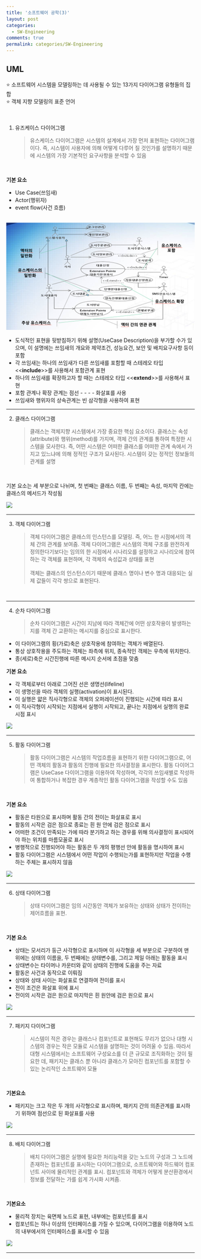 ```yaml
---
title: '소프트웨어 공학(3)'
layout: post
categories:
  - SW-Engineering
comments: true
permalink: categories/SW-Engineering
---
```


## UML

⭐️ 소프트웨어 시스템을 모델링하는 데 사용될 수 있는 13가지 다이어그램 유형들의 집합 <br>
⭐️ 객체 지향 모델링의 표준 언어

<br>

1. 유즈케이스 다이어그램
   > 유스케이스 다이어그램은 시스템의 설계에서 가장 먼저 표현하는 다이어그램이다. 즉, 시스템이 사용자에 의해 어떻게 다루어 질 것인가를 설명하기 때문에 시스템의 가장 기본적인 요구사항을 분석할 수 있음

<br>

**기본 요소**

- Use Case(쓰임새)
- Actor(행위자)
- event flow(사건 흐름)

<br>

<img src="/assets/img/image.png"/>

- 도식적인 표현을 뒷받침하기 위해 설명(UseCase Description)을 부가할 수가 있으며, 이 설명에는 쓰임새의 개요와 제약조건, 성능요건, 보안 및 배치요구사항 등이 포함
- 각 쓰임새는 하나의 쓰임새가 다른 쓰임새를 포함할 때 스테레오 타입 <<**include**>>를 사용해서 포함관계 표현
- 하나의 쓰임새를 확장하고자 할 때는 스테레오 타입 <<**extend**>>를 사용해서 표현
- 포함 관계나 확장 관계는 점선 - - - - 화살표를 사용
- 쓰임새와 행위자의 상속관계는 빈 삼각형을 사용하여 표현
  <br>

<hr>

2. 클래스 다이어그램
   > 클래스는 객체지향 시스템에서 가장 중요한 핵심 요소이다. 클래스는 속성(attribute)와 행위(method)를 가지며, 객체 간의 관계를 통하여 특정한 시스템을 모사한다. 즉, 어떤 시스템은 어떠한 클래스를 어떠한 관계 속에서 가지고 있느냐에 의해 정적인 구조가 묘사된다. 시스템이 갖는 정적인 정보들의 관계를 설명

<br>

기본 요소는 세 부분으로 나뉘며, 첫 번째는 클래스 이름, 두 번째는 속성, 마지막 칸에는 클래스의 메서드가 작성됨

<img src="/Users/haeju/Desktop/had2-you.github.io/assets/img/image-1.png"/>

<br>
<hr>

3. 객체 다이어그램
   > 객체 다이어그램은 클래스의 인스턴스를 모델링. 즉, 어느 한 시점에서의 객체 간의 관계를 보여줌.
   > 객체 다이어그램은 시스템의 객체 구조를 완전하게 정의한다기보다는 임의의 한 시점에서 시나리오를 설정하고 시나리오에 참여하는 각 객체를 표현하며, 각 객체의 속성값과 상태를 표현 <br><br>
   > 객체는 클래스의 인스턴스이기 때문에 클래스 명이나 변수 명과 대응되는 실제 값들이 각각 쌍으로 표현된다.
   > <br>

<br>
<hr>

4. 순차 다이어그램
   > 순차 다이어그램은 시간이 지남에 따라 객체간에 어떤 상호작용이 발생하는 지를 객체 간 교환하는 메시지를 중심으로 표시한다.

- 이 다이어그램의 횡(가로)축은 상호작용에 참여하는 객체가 배열된다.
- 통상 상호작용을 주도하는 객체는 좌측에 위치, 종속적인 객체는 우측에 위치한다.
- 종(세로)축은 시간진행에 따른 메시지 순서에 초점을 맞춤

**기본 요소**

- 각 객체로부터 아래로 그어진 선은 생명선(lifeline)
- 이 생명선을 따라 객체의 실행(activation)이 표시된다.
- 이 실행은 얇은 직사각형으로 객체의 오퍼레이션이 진행되는 시간에 따라 표시
- 이 직사각형이 시작되는 지점에서 실행이 시작되고, 끝나는 지점에서 실행의 완료 시점 표시

<img src="/Users/haeju/Desktop/had2-you.github.io/assets/img/image-2.png"/>

<br>
<hr>

5. 활동 다이어그램
   > 활동 다이어그램은 시스템의 작업흐름을 표현하기 위한 다이어그램으로, 어떤 객체의 활동과 활동의 진행에 필요한 의사결정을 표시한다.
   > 활동 다이어그램은 UseCase 다이어그램을 이용하여 작성하며, 각각의 쓰임새별로 작성하여 통합하거나 복잡한 경우 계층적인 활동 다이어그램을 작성할 수도 있음

<br>

**기본 요소**

- 활동은 타원으로 표시하며 활동 간의 전이는 화살표로 표시
- 활동의 시작은 검은 점으로 종료는 흰 원 안에 검은 점으로 표시
- 어떠한 조건이 만족되는 가에 따라 분기하고 하는 경우를 위해 의사결정이 표시되어야 하는 위치를 마름모꼴로 표시
- 병행적으로 진행되어야 하는 활동은 두 개의 평행선 안에 활동을 명시하여 표시
- 활동 다이어그램은 시스템에서 어떤 작업이 수행되는가를 표현하지만 작업을 수행하는 주체는 표시하지 않음

<img src="/Users/haeju/Desktop/had2-you.github.io/assets/img/image-3.png"/>

<br>
<hr>

6. 상태 다이어그램
   > 상태 다이어그램은 임의 시간동안 객체가 보유하는 상태와 상태가 전이하는 제어흐름을 표현.

<br>

**기본 요소**

- 상태는 모서리가 둥근 사각형으로 표시하며 이 사각형을 세 부분으로 구분하여 맨 위에는 상태의 이름을, 두 번째에는 상태변수를, 그리고 제일 아래는 활동을 표시
- 상태변수는 타이머나 카운터와 같이 상태의 진행에 도움을 주는 자료
- 활동은 사건과 동작으로 이뤄짐
- 상태와 상태 사이는 화살표로 연결하여 전이를 표시
- 전이 조건은 화살표 위에 표시
- 전이의 시작은 검은 원으로 마지막은 흰 원안에 검은 원으로 표시

<img src="/Users/haeju/Desktop/had2-you.github.io/assets/img/image-4.png"/>

<br>
<hr>

7. 패키지 다이어그램
   > 시스템이 적은 경우는 클래스나 컴포넌트로 표현해도 무리가 없으나 대형 시스템의 경우는 작은 모듈로 시스템을 설명하는 것이 어려울 수 있음. 따라서 대형 시스템에서는 소프트웨어 구성요소를 더 큰 규모로 조직화하는 것이 필요한 데, 패키지는 클래스 뿐 아니라 클래스가 모아진 컴포넌트를 포함할 수 있는 논리적인 소프트웨어 모듈

<br>

**기본요소**

- 패키지는 크고 작은 두 개의 사각형으로 표시하며, 패키지 간의 의존관계를 표시하기 위하여 점선으로 된 화살표를 사용

<img src="/Users/haeju/Desktop/had2-you.github.io/assets/img/image-5.png"/>

<br>
<hr>

8. 배치 다이어그램
   > 배치 다이어그램은 실행에 필요한 처리능력을 갖는 노드의 구성과 그 노드에 존재하는 컴포넌트를 표시하는 다이어그램으로, 소프트웨어와 하드웨어 컴포넌트 사이에 물리적인 관계를 표시.
   > 컴포넌트와 객체가 어떻게 분산환경에서 정보를 전달하는 가를 쉽게 가시화 시켜줌.

<br>

**기본요소**

- 물리적 장치는 육면체 노드로 표현, 내부에는 컴포넌트를 표시
- 컴포넌트는 하나 이상의 인터페이스를 가질 수 있으며, 다이어그램을 이용하여 노드의 내부에서의 인터페이스를 표시할 수 있음

<img src="/Users/haeju/Desktop/had2-you.github.io/assets/img/image-6.png"/>

<br>
<hr>
